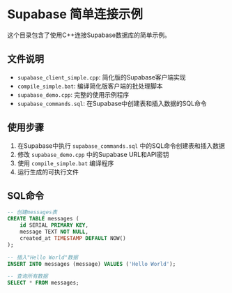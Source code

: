 # Supabase 简单连接示例

这个目录包含了使用C++连接Supabase数据库的简单示例。

## 文件说明

- `supabase_client_simple.cpp`: 简化版的Supabase客户端实现
- `compile_simple.bat`: 编译简化版客户端的批处理脚本
- `supabase_demo.cpp`: 完整的使用示例程序
- `supabase_commands.sql`: 在Supabase中创建表和插入数据的SQL命令

## 使用步骤

1. 在Supabase中执行 `supabase_commands.sql` 中的SQL命令创建表和插入数据
2. 修改 `supabase_demo.cpp` 中的Supabase URL和API密钥
3. 使用 `compile_simple.bat` 编译程序
4. 运行生成的可执行文件

## SQL命令

```sql
-- 创建messages表
CREATE TABLE messages (
    id SERIAL PRIMARY KEY,
    message TEXT NOT NULL,
    created_at TIMESTAMP DEFAULT NOW()
);

-- 插入"Hello World"数据
INSERT INTO messages (message) VALUES ('Hello World');

-- 查询所有数据
SELECT * FROM messages;
```